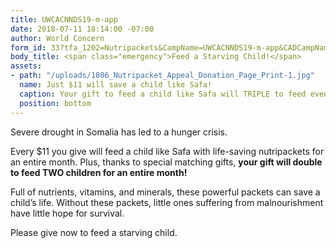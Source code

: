 ```yaml
---
title: UWCACNNDS19-m-app
date: 2018-07-11 18:14:00 -07:00
author: World Concern
form_id: 33?tfa_1202=Nutripackets&CampName=UWCACNNDS19-m-app&CADCampName=CWCACNNDS19-m-app
body_title: <span class="emergency">Feed a Starving Child!</span>
assets:
- path: "/uploads/1806_Nutripacket_Appeal_Donation_Page_Print-1.jpg"
  name: Just $11 will save a child like Safa!
  caption: Your gift to feed a child like Safa will TRIPLE to feed even more children!
  position: bottom
---
```


Severe drought in Somalia has led to a hunger crisis. 

Every $11 you give will feed a child like Safa with life-saving nutripackets for an entire month. Plus, thanks to special matching gifts, **your gift will double to feed TWO children for an entire month!**

Full of nutrients, vitamins, and minerals, these powerful packets can save a child’s life. Without these packets, little ones suffering from malnourishment have little hope for survival.  

Please give now to feed a starving child.
